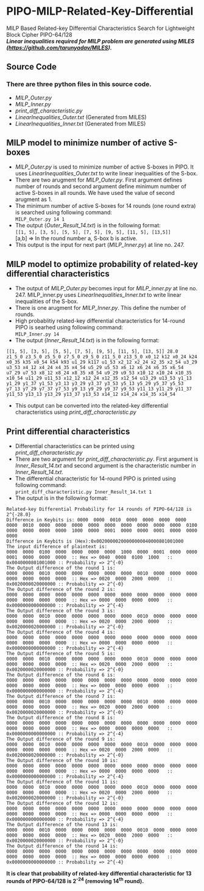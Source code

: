 # PIPO-MILP-Related-Key-Differential
MILP Based Related-key Differential Characteristics Search for Lightweight Block Cipher PIPO-64/128  \
**_Linear inequalities required for MILP problem are generated using MILES (https://github.com/tarunyadav/MILES)._**
## Source Code 
### There are three python files in this source code.
* _MILP_Outer.py_
* _MILP_Inner.py_
* _print_diff_characteristic.py_
* _LinearInequalities_Outer.txt_ (Generated from MILES)
* _LinearInequalities_Inner.txt_ (Generated from MILES)

## MILP model to minimize number of active S-boxes
* _MILP_Outer.py_ is used to minimize number of active S-boxes in PIPO. It uses _LinearInequalities_Outer.txt_ to write linear inequalities of the S-box.
* There are two arugment for _MILP_Outer.py_. First argument defines number of rounds and second argument define minimum number of active S-boxes in all rounds. We have used the value of second arugment as 1.
* The minimum number of active S-boxes for 14 rounds (one round extra) is searched using following command:\
```MILP_Outer.py 14 1```
* The output (_Outer_Result_14.txt_) is in the following format:\
```[[1, 5], [3, 5], [5, 5], [7, 5], [9, 5], [11, 5], [13,5]]```\
[a,b] => In the round number a, S-box b is active.
* This output is the input for next part (_MILP_Inner.py_) at line no. 247.

## MILP model to optimize probability of related-key differential characteristics
* The output of _MILP_Outer.py_ becomes input for _MILP_inner.py_ at line no. 247. MILP_inner.py uses _LinearInequalities_Inner.txt_ to write linear inequalities of the S-box.
* There is one arugment for _MILP_Inner.py_. This define the number of rounds.
* High probablitiy related-key differential characteristics for 14-round PIPO is searhed using following command:\
```MILP_Inner.py 14```
* The output (_Inner_Result_14.txt_) is in the following format:
```
[[1, 5], [3, 5], [5, 5], [7, 5], [9, 5], [11, 5], [13, 5]] 28.0
z1_5_0 z3_5_0 z5_5_0 z7_5_0 z9_5_0 z11_5_0 z13_5_0 x0_12 k12 x0_24 k24 x0_35 k35 x0_54 k54 k93 u1_29 k117 u1_53 x2_12 x2_24 x2_35 x2_54 u3_29 u3_53 x4_12 x4_24 x4_35 x4_54 u5_29 u5_53 x6_12 x6_24 x6_35 x6_54 u7_29 u7_53 x8_12 x8_24 x8_35 x8_54 u9_29 u9_53 x10_12 x10_24 x10_35 x10_54 u11_29 u11_53 x12_12 x12_24 x12_35 x12_54 u13_29 u13_53 y1_13 y1_29 y1_37 y1_53 y3_13 y3_29 y3_37 y3_53 y5_13 y5_29 y5_37 y5_53 y7_13 y7_29 y7_37 y7_53 y9_13 y9_29 y9_37 y9_53 y11_13 y11_29 y11_37 y11_53 y13_13 y13_29 y13_37 y13_53 x14_12 x14_24 x14_35 x14_54 
```

* This output can be converted into the related-key differential characteristics using _print_diff_characteristic.py_

## Print differential characteristics

* Differential characteristics can be printed using _print_diff_characteristic.py_
* There are two argument for _print_diff_characteristic.py_. First argument is _Inner_Result_14.txt_ and second argument is the characteristic number in _Inner_Result_14.txt_.
* The differential characteristic for 14-round PIPO is printed using following command:\
```print_diff_characteristic.py Inner_Result_14.txt 1```
* The output is in the following format:
```
Related-key Differential Probability for 14 rounds of PIPO-64/128 is 2^{-28.0}
Difference in Keybits is: 0000  0000  0010  0000  0000  0000  0000  0000  0010  0000  0000  0000  0000  0000  0000  0000  0000  0000  0100  0000  0000  0000  0000  1000  0000  0001  0000  0000  0001  0000  0000  0000 
Difference in Keybits is (Hex):0x00200000200000000040000801001000
The input difference of plaintext is: 
0000  0000  0100  0000  0000  0000  0000  1000  0000  0001  0000  0000  0001  0000  0000  0000  :: Hex => 0040  0008  0100  1000   :: 0x0040000801001000 :: Probability => 2^{-0}
The Output difference of the round 1 is: 
0000  0000  0010  0000  0000  0000  0000  0000  0010  0000  0000  0000  0000  0000  0000  0000  :: Hex => 0020  0000  2000  0000   :: 0x0020000020000000 :: Probability => 2^{-0}
The Output difference of the round 2 is: 
0000  0000  0000  0000  0000  0000  0000  0000  0000  0000  0000  0000  0000  0000  0000  0000  :: Hex => 0000  0000  0000  0000   :: 0x0000000000000000 :: Probability => 2^{-4}
The Output difference of the round 3 is: 
0000  0000  0010  0000  0000  0000  0000  0000  0010  0000  0000  0000  0000  0000  0000  0000  :: Hex => 0020  0000  2000  0000   :: 0x0020000020000000 :: Probability => 2^{-0}
The Output difference of the round 4 is: 
0000  0000  0000  0000  0000  0000  0000  0000  0000  0000  0000  0000  0000  0000  0000  0000  :: Hex => 0000  0000  0000  0000   :: 0x0000000000000000 :: Probability => 2^{-4}
The Output difference of the round 5 is: 
0000  0000  0010  0000  0000  0000  0000  0000  0010  0000  0000  0000  0000  0000  0000  0000  :: Hex => 0020  0000  2000  0000   :: 0x0020000020000000 :: Probability => 2^{-0}
The Output difference of the round 6 is: 
0000  0000  0000  0000  0000  0000  0000  0000  0000  0000  0000  0000  0000  0000  0000  0000  :: Hex => 0000  0000  0000  0000   :: 0x0000000000000000 :: Probability => 2^{-4}
The Output difference of the round 7 is: 
0000  0000  0010  0000  0000  0000  0000  0000  0010  0000  0000  0000  0000  0000  0000  0000  :: Hex => 0020  0000  2000  0000   :: 0x0020000020000000 :: Probability => 2^{-0}
The Output difference of the round 8 is: 
0000  0000  0000  0000  0000  0000  0000  0000  0000  0000  0000  0000  0000  0000  0000  0000  :: Hex => 0000  0000  0000  0000   :: 0x0000000000000000 :: Probability => 2^{-4}
The Output difference of the round 9 is: 
0000  0000  0010  0000  0000  0000  0000  0000  0010  0000  0000  0000  0000  0000  0000  0000  :: Hex => 0020  0000  2000  0000   :: 0x0020000020000000 :: Probability => 2^{-0}
The Output difference of the round 10 is: 
0000  0000  0000  0000  0000  0000  0000  0000  0000  0000  0000  0000  0000  0000  0000  0000  :: Hex => 0000  0000  0000  0000   :: 0x0000000000000000 :: Probability => 2^{-4}
The Output difference of the round 11 is: 
0000  0000  0010  0000  0000  0000  0000  0000  0010  0000  0000  0000  0000  0000  0000  0000  :: Hex => 0020  0000  2000  0000   :: 0x0020000020000000 :: Probability => 2^{-0}
The Output difference of the round 12 is: 
0000  0000  0000  0000  0000  0000  0000  0000  0000  0000  0000  0000  0000  0000  0000  0000  :: Hex => 0000  0000  0000  0000   :: 0x0000000000000000 :: Probability => 2^{-4}
The Output difference of the round 13 is: 
0000  0000  0010  0000  0000  0000  0000  0000  0010  0000  0000  0000  0000  0000  0000  0000  :: Hex => 0020  0000  2000  0000   :: 0x0020000020000000 :: Probability => 2^{-0}
The Output difference of the round 14 is: 
0000  0000  0000  0000  0000  0000  0000  0000  0000  0000  0000  0000  0000  0000  0000  0000  :: Hex => 0000  0000  0000  0000   :: 0x0000000000000000 :: Probability => 2^{-4}
```
**It is clear that probability of related-key differential characteristic for 13 rounds of PIPO-64/128 is 2<sup>-24</sup> (removing 14<sup>th</sup> round).**

